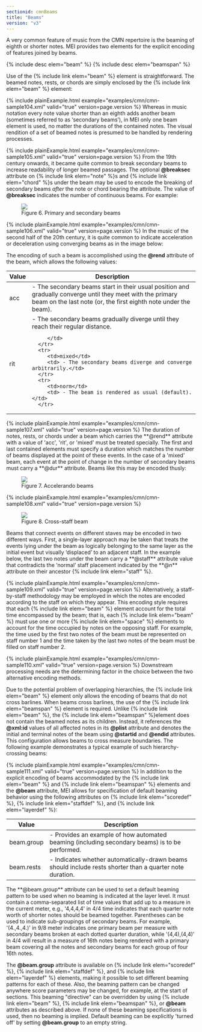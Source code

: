 ```yaml
---
sectionid: cmnBeams
title: "Beams"
version: "v3"
---
```


A very common feature of music from the CMN repertoire is the beaming of eighth or
shorter
notes. MEI provides two elements for the explicit encoding of features joined by beams.



{% include desc elem="beam" %}
{% include desc elem="beamspan" %}




Use of the {% include link elem="beam" %} element is straightforward. The beamed notes, rests,
or chords are simply enclosed by the {% include link elem="beam" %} element:

{% include plainExample.html example="examples/cmn/cmn-sample104.xml" valid="true" version=page.version %}
Whereas in music notation every note value shorter than an eighth adds another beam
(sometimes referred to as ‘secondary beams’), in MEI only one beam
element is used, no matter the durations of the contained notes. The visual rendition
of a
set of beamed notes is presumed to be handled by rendering processes.

{% include plainExample.html example="examples/cmn/cmn-sample105.xml" valid="true" version=page.version %}
From the 19th century onwards, it became quite common to break secondary beams to
increase
readability of longer beamed passages. The optional **@breaksec** attribute on {% include link elem="note" %}s and {% include link elem="chord" %}s under the beam may be used to
encode the breaking of secondary beams *after* the note or chord bearing the
attribute. The value of **@breaksec** indicates the number of continuous beams. For
example:

<figure class="figure"><img src="{{ site.baseurl }}/Images/ExampleImages/beam-a-20100510.png" class="img-responsive"><figcaption class="figure-caption">Figure 6. Primary and secondary beams</figcaption>
</figure>{% include plainExample.html example="examples/cmn/cmn-sample106.xml" valid="true" version=page.version %}
In the music of the second half of the 20th century, it is quite common to indicate
acceleration or deceleration using converging beams as in the image below:

The encoding of such a beam is accomplished using the **@rend** attribute of the
beam, which allows the following values:


<table class="table table-striped">
   <thead>
      <tr>
         <th>Value</th>
         <th>Description</th>
      </tr>
   </thead>
   <tbody>
      <tr>
         <td>acc</td>
         <td> - The secondary beams start in their usual position and gradually converge until
            they meet with the primary beam on the last note (or, the first eighth note under
            the beam). 
         </td>
      </tr>
      <tr>
         <td>rit</td>
         <td> - The secondary beams gradually diverge until they reach their regular distance.
            
         </td>
      </tr>
      <tr>
         <td>mixed</td>
         <td> - The secondary beams diverge and converge arbitrarily.</td>
      </tr>
      <tr>
         <td>norm</td>
         <td> - The beam is rendered as usual (default). </td>
      </tr>
   </tbody>
</table>{% include plainExample.html example="examples/cmn/cmn-sample107.xml" valid="true" version=page.version %}
The duration of notes, rests, or chords under a beam which carries the **@rend**
attribute with a value of 'acc', 'rit', or 'mixed' must be treated specially. The
first and
last contained elements must specify a duration which matches the number of beams
displayed
at the point of these events. In the case of a 'mixed' beam, each event at the point
of
change in the number of secondary beams must carry a **@dur** attribute. Beams like
this may be encoded thusly:


<figure class="figure"><img src="{{ site.baseurl }}/Images/modules/cmn/beamAcc-Rit.png" class="img-responsive"><figcaption class="figure-caption">Figure 7. Accelerando beams</figcaption>
</figure>
{% include plainExample.html example="examples/cmn/cmn-sample108.xml" valid="true" version=page.version %}




<figure class="figure"><img src="{{ site.baseurl }}/Images/ExampleImages/beam-c-20100510.png" class="img-responsive"><figcaption class="figure-caption">Figure 8. Cross-staff beam</figcaption>
</figure>Beams that connect events on different staves may be encoded in two different ways.
First,
a single-layer approach may be taken that treats the events lying under the beam as
logically belonging to the same layer as the initial event but visually
‘displaced’ to an adjacent staff. In the example below, the last two
notes under the beam carry a **@staff** attribute value that contradicts the
‘normal’ staff placement indicated by the **@n** attribute on
their ancestor {% include link elem="staff" %}.

{% include plainExample.html example="examples/cmn/cmn-sample109.xml" valid="true" version=page.version %}
Alternatively, a staff-by-staff methodology may be employed in which the notes are
encoded
according to the staff on which they appear. This encoding style requires that each
{% include link elem="beam" %} element account for the total time encompassed by the beam; that
is, each {% include link elem="beam" %} must use one or more {% include link elem="space" %}
elements to account for the time occupied by notes on the opposing staff. For example,
the
time used by the first two notes of the beam must be represented on staff number 1
and the
time taken by the last two notes of the beam must be filled on staff number 2.

{% include plainExample.html example="examples/cmn/cmn-sample110.xml" valid="true" version=page.version %}
Downstream processing needs are the determining factor in the choice between the two
alternative encoding methods.

Due to the potential problem of overlapping hierarchies, the {% include link elem="beam" %}
element only allows the encoding of beams that do not cross barlines. When beams cross
barlines, the use of the {% include link elem="beamspan" %} element is required. Unlike {% include link elem="beam" %}, the {% include link elem="beamspan" %}element does not contain the
beamed notes as its children. Instead, it references the **@xml:id** values of all
affected notes in its **@plist** attribute and denotes the initial and terminal notes
of the beam using **@startid** and **@endid** attributes. This configuration
allows beams to cross measure boundaries. The following example demonstrates a typical
example of such hierarchy-crossing beams:

{% include plainExample.html example="examples/cmn/cmn-sample111.xml" valid="true" version=page.version %}
In addition to the explicit encoding of beams accommodated by the {% include link elem="beam" %} and {% include link elem="beamspan" %} elements and the **@beam** attribute,
MEI allows for specification of default beaming behavior using the following attributes
on
{% include link elem="scoredef" %}, {% include link elem="staffdef" %}, and {% include link elem="layerdef" %}:


<table class="table table-striped">
   <thead>
      <tr>
         <th>Value</th>
         <th>Description</th>
      </tr>
   </thead>
   <tbody>
      <tr>
         <td><span class="att">beam.group</span></td>
         <td> - Provides an example of how automated beaming (including secondary beams) is to
            be performed.
         </td>
      </tr>
      <tr>
         <td><span class="att">beam.rests</span></td>
         <td> - Indicates whether automatically-drawn beams should include rests shorter than a
            quarter note duration.
         </td>
      </tr>
   </tbody>
</table>The **@beam.group** attribute can be used to set a default beaming pattern to be used
when no beaming is indicated at the layer level. It must contain a comma-separated
list of
time values that add up to a measure in the current meter, e.g., '4,4,4,4' in 4/4
time
indicates that each quarter note worth of shorter notes should be beamed together.
Parentheses can be used to indicate sub-groupings of secondary beams. For example,
'(4.,4.,4.)' in 9/8 meter indicates one primary beam per measure with secondary beams
broken
at each dotted quarter duration, while '(4,4),(4,4)' in 4/4 will result in a measure
of 16th
notes being rendered with a primary beam covering all the notes and secondary beams
for each
group of four 16th notes.

The **@beam.group** attribute is available on {% include link elem="scoredef" %}, {% include link elem="staffdef" %}, and {% include link elem="layerdef" %} elements, making it
possible to set different beaming patterns for each of these. Also, the beaming pattern
can
be changed anywhere score parameters may be changed, for example, at the start of
sections.
This beaming "directive" can be overridden by using {% include link elem="beam" %}, {% include link elem="beamspan" %}, or **@beam** attributes as described above. If none of
these beaming specifications is used, then no beaming is implied. Default beaming
can be
explicitly 'turned off' by setting **@beam.group** to an empty string.

